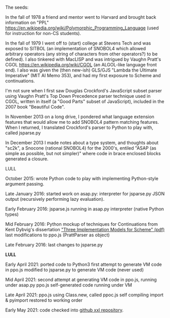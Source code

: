 The seeds:

In the fall of 1978 a friend and mentor went to Harvard and
brought back information on "PPL"
https://en.wikipedia.org/wiki/Polymorphic_Programming_Language
(used for instruction for non-CS students).

In the fall of 1979 I went off to (start) college at Stevens Tech and
was exposed to SITBOL (an implementation of SNOBOL4 which allowed
arbitrary operators (any string of characters from other operators?)
to be defined).  I also tinkered with MacLISP and was intrigued by
Vaughn Pratt's CGOL https://en.wikipedia.org/wiki/CGOL (an ALGOL-like
language front end).  I also was given the (then new-ish) GLS/GJS
"Lambda the Ultimate Imperative" (MIT AI Memo 353), and had my first
exposure to Scheme and continuations.

I'm not sure when I first saw Douglas Crockford's JavaScript subset
parser using Vaughn Pratt's Top Down Precedence parser technique used
in CGOL, written in itself (a "Good Parts" subset of JavaScript),
included in the 2007 book "Beautiful Code".

In November 2013 on a long drive, I pondered what language extension
features that would allow me to add SNOBOL4 pattern matching features.
When I returned, I translated Crockford's parser to Python to play
with, called jsparse.py

In December 2013 I made notes about a type system, and thoughts about
"sc2k", a Snocone (rational SNOBOL4) for the 2000's, entiled "ASAP (as
simple as possible, but not simpler)" where code in brace enclosed
blocks generated a closure.

LULL

October 2015: wrote Python code to play with implementing Python-style
argument passing.

Late January 2016: started work on asap.py:
	interpreter for jsparse.py JSON output
	(recursively performing lazy evaluation).

Early February 2016:
	jsparse.js running in asap.py interpreter (native Python types)

Mid February 2016: Python mockup of techniques for Continuations
		from Kent Dybvig's dissertation
		["Three Implementation Models for Scheme" (pdf)](https://legacy.cs.indiana.edu/~dyb/papers/3imp.pdf)
	last modifications to ppo.js (PrattParser as object)

Late February 2016: last changes to jsparse.py

**LULL**

Early April 2021:
	ported code to Python3
	first attempt to generate VM code in ppo.js
	modified to jsparse.py to generate VM code (never used)

Mid April 2021:
	second attempt at generating VM code in ppo.js, running under asap.py
	ppo.js self-generated code running under VM

Late April 2021:
	ppo.js using Class.new, called ppoc.js self compiling
	import & pyimport restored to working order

Early May 2021:
	code checked into
	[github xxl repository](https://github.com/philbudne/xxl/).
